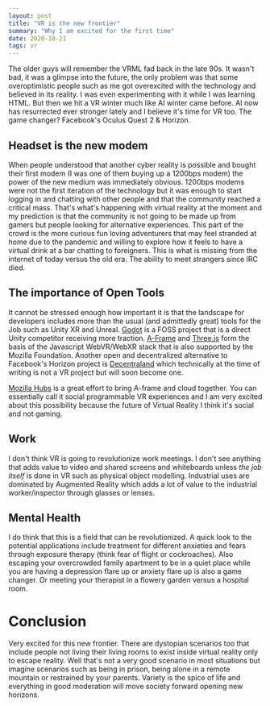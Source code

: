 ```yaml
---
layout: post
title: "VR is the new frontier"
summary: "Why I am excited for the first time"
date: 2020-10-21
tags: vr
---
```


The older guys will remember the VRML fad back in the late 90s. It wasn't bad, it was a glimpse into the future, the only problem was that some overoptimistic people such as me got overexcited with the technology and believed in its reality. I was even experimenting with it while I was learning HTML. But then we hit a VR winter much like AI winter came before. AI now has resurrected ever stronger lately and I believe it's time for VR too. The game changer? Facebook's Oculus Quest 2 & Horizon.

## Headset is the new modem

When people understood that another cyber reality is possible and bought their first modem (I was one of them buying up a 1200bps modem) the power of the new medium was immediately obvious. 1200bps modems were not the first iteration of the technology but it was enough to start logging in and chatting with other people and that the community reached a critical mass. That's what's happening with virtual reality at the moment and my prediction is that the community is not going to be made up from gamers but people looking for alternative experiences. This part of the crowd is the more curious fun loving adventurers that may feel stranded at home due to the pandemic and willing to explore how it feels to have a virtual drink at a bar chatting to foreigners. This is what is missing from the internet of today versus the old era. The ability to meet strangers since IRC died.

## The importance of Open Tools

It cannot be stressed enough how important it is that the landscape for developers includes more than the usual (and admittedly great) tools for the Job such as Unity XR and Unreal. [Godot](<https://en.wikipedia.org/wiki/Godot_(game_engine)>) is a FOSS project that is a direct Unity competitor receiving more traction. [A-Frame](https://aframe.io/) and [Three.js](https://threejs.org/) form the basis of the Javascript WebVR/WebXR stack that is also supported by the Mozilla Foundation. Another open and decentralized alternative to Facebook's Horizon project is [Decentraland](https://decentraland.org/) which technically at the time of writing is not a VR project but will soon become one.

[Mozilla Hubs](https://hubs.mozilla.com/) is a great effort to bring A-frame and cloud together. You can essentially call it social programmable VR experiences and I am very excited about this possibility because the future of Virtual Reality I think it's social and not gaming.

## Work

I don't think VR is going to revolutionize work meetings. I don't see anything that adds value to video and shared screens and whiteboards unless _the job itself_ is done in VR such as physical object modelling. Industrial uses are dominated by Augmented Reality which adds a lot of value to the industrial worker/inspector through glasses or lenses.

## Mental Health

I do think that this is a field that can be revolutionized. A quick look to the potential applications include treatment for different anxieties and fears through exposure therapy (think fear of flight or cockroaches). Also escaping your overcrowded family apartment to be in a quiet place while you are having a depression flare up or anxiety flare up is also a game changer. Or meeting your therapist in a flowery garden versus a hospital room.

# Conclusion

Very excited for this new frontier. There are dystopian scenarios too that include people not living their living rooms to exist inside virtual reality only to escape reality. Well that's not a very good scenario in most situations but imagine scenarios such as being in prison, being alone in a remote mountain or restrained by your parents. Variety is the spice of life and everything in good moderation will move society forward opening new horizons.
